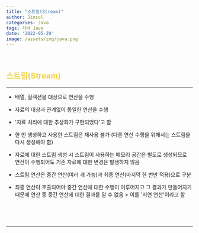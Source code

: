 ```yaml
---
title: "스트림(Stream)"
author: Jinsol
categories: Java
tags: 자바 Java
date: '2022-05-29'
image: /assets/img/java.png
---
```


<br>

## <span style="color:#EFD345">스트림(Stream)</span>
<hr>

- 배열, 컬렉션을 대상으로 연산을 수행

- 자료의 대상과 관계없이 동일한 연산을 수행

- '자료 처리에 대한 추상화가 구현되었다'고 함

- 한 번 생성하고 사용한 스트림은 재사용 불가 (다른 연산 수행을 위해서는 스트림을 다시 생성해야 함)

- 자료에 대한 스트림 생성 시 스트림이 사용하는 메모리 공간은 별도로 생성되므로 연산이 수행되어도 기존 자료에 대한 변경은 발생하지 않음

- 스트림 연산은 중간 연산(여러 개 가능)과 최종 연산(마지막 한 번만 적용)으로 구분

- 최종 연산이 호출되어야 중간 연산에 대한 수행이 이루어지고 그 결과가 만들어지기 때문에 연산 중 중간 연산에 대한 결과를 알 수 없음 > 이를 '지연 연산'이라고 함

<br>
<br>

## <span style="color:#EFD345"></span>
<hr>